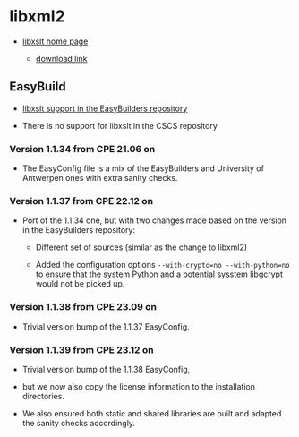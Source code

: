 # libxml2

  * [libxslt home page](http://xmlsoft.org/xslt)

      * [download link](http://xmlsoft.org/sources/)

## EasyBuild


  * [libxslt support in the EasyBuilders repository](https://github.com/easybuilders/easybuild-easyconfigs/tree/develop/easybuild/easyconfigs/l/libxslt)

  * There is no support for libxslt in the CSCS repository


### Version 1.1.34 from CPE 21.06 on

  * The EasyConfig file is a mix of the EasyBuilders and University of
    Antwerpen ones with extra sanity checks.


### Version 1.1.37 from CPE 22.12 on

  * Port of the 1.1.34 one, but with two changes made based on the version in the
    EasyBuilders repository:
    
      * Different set of sources (similar as the change to libxml2)
      
      * Added the configuration options `--with-crypto=no --with-python=no` to ensure
        that the system Python and a potential sysstem libgcrypt would not be picked up.


### Version 1.1.38 from CPE 23.09 on

  * Trivial version bump of the 1.1.37 EasyConfig.


### Version 1.1.39 from CPE 23.12 on

  * Trivial version bump of the 1.1.38 EasyConfig,
  
  * but we now also copy the license information to the installation directories.

  * We also ensured both static and shared libraries are built and adapted the
    sanity checks accordingly.

